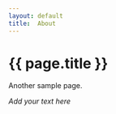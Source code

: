 ```yaml
---
layout: default
title:  About
---
```


# {{ page.title }}


Another sample page.

_Add your text here_

